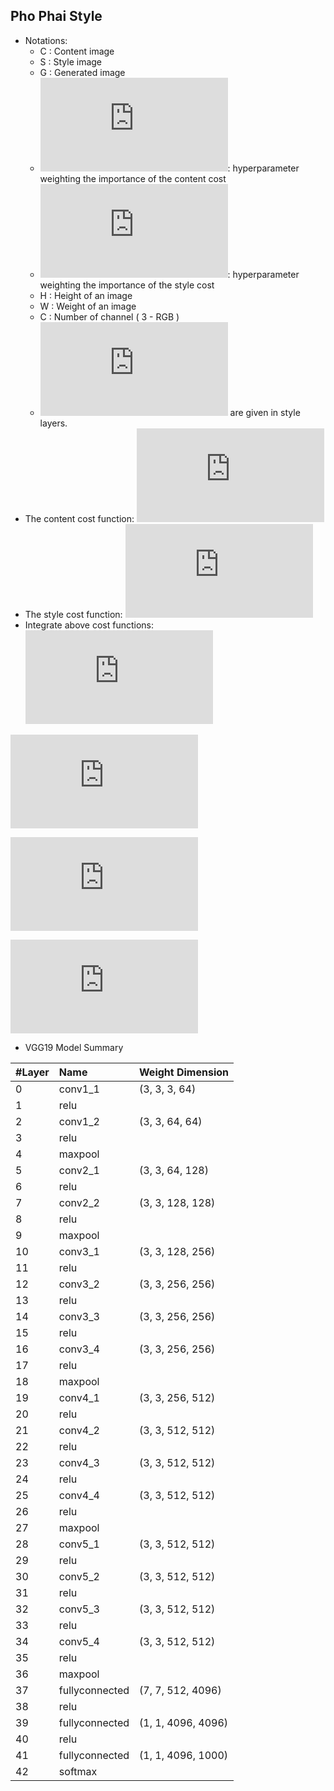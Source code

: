 ## Pho Phai Style

* Notations:
  - C : Content image
  - S : Style image
  - G : Generated image
  - ![\Large \alpha](https://latex.codecogs.com/svg.latex?): hyperparameter weighting the importance of the content cost
  - ![\Large \beta](https://latex.codecogs.com/svg.latex?): hyperparameter weighting the importance of the style cost
  - H : Height of an image
  - W : Weight of an image
  - C : Number of channel ( 3 - RGB )
  - ![\Large \lambda^{[l]}](https://latex.codecogs.com/svg.latex?%5Clambda%5E%7B%5Bl%5D%7D) are given in style layers.
* The content cost function: ![\Large J_{content}(C,G)](https://latex.codecogs.com/svg.latex?J_%7Bcontent%7D%28C%2CG%29)
* The style cost function:  ![\Large J_{style}(S,G)](https://latex.codecogs.com/svg.latex?J_%7Bstyle%7D%28S%2CG%29)
* Integrate above cost functions:  ![\Large J(G) = \alpha J_{content}(C,G) + \beta J_{style}(S,G)](https://latex.codecogs.com/svg.latex?%5Calpha+J_%7Bcontent%7D%28C%2CG%29+%2B+%5Cbeta+J_%7Bstyle%7D%28S%2CG%29)

![\Large J_{content}(C,G) =  \frac{1}{4 \times n_H \times n_W \times n_C}\sum_{ \text{all entries}} (a^{(C)} - a^{(G)})^2\tag{1}](https://latex.codecogs.com/svg.latex?J_%7Bcontent%7D%28C%2CG%29+%3D++%5Cfrac%7B1%7D%7B4+%5Ctimes+n_H+%5Ctimes+n_W+%5Ctimes+n_C%7D%5Csum_%7B+%5Ctext%7Ball+entries%7D%7D+%28a%5E%7B%28C%29%7D+-+a%5E%7B%28G%29%7D%29%5E2%5Ctag%7B1%7D)

![\Large J_{style}^{[l]}(S,G) = \frac{1}{4 \times {n_C}^2 \times (n_H \times n_W)^2} \sum _{i=1}^{n_C}\sum_{j=1}^{n_C}(G^{(S)}_{ij} - G^{(G)}_{ij})^2\tag{2}](https://latex.codecogs.com/svg.latex?J_%7Bstyle%7D%5E%7B%5Bl%5D%7D%28S%2CG%29+%3D+%5Cfrac%7B1%7D%7B4+%5Ctimes+%7Bn_C%7D%5E2+%5Ctimes+%28n_H+%5Ctimes+n_W%29%5E2%7D+%5Csum+_%7Bi%3D1%7D%5E%7Bn_C%7D%5Csum_%7Bj%3D1%7D%5E%7Bn_C%7D%28G%5E%7B%28S%29%7D_%7Bij%7D+-+G%5E%7B%28G%29%7D_%7Bij%7D%29%5E2%5Ctag%7B2%7D)


![\Large J(G) = \alpha J_{content}(C,G) + \beta J_{style}(S,G)](https://latex.codecogs.com/svg.latex?J%28G%29+%3D+%5Calpha+J_%7Bcontent%7D%28C%2CG%29+%2B+%5Cbeta+J_%7Bstyle%7D%28S%2CG%29)

* VGG19 Model Summary

| #Layer   |  Name   |      Weight  Dimension  |
| -------- |:--------|:---------------|
|  0     |      conv1_1| (3, 3, 3, 64)   |
|  1     |      relu ||
|  2     |      conv1_2| (3, 3, 64, 64)   |
|  3     |      relu ||
|  4     |      maxpool   ||
|  5     |      conv2_1| (3, 3, 64, 128)
|  6     |      relu   ||
|  7     |      conv2_2| (3, 3, 128, 128)
|  8     |      relu   ||
|  9     |      maxpool |
|  10     |      conv3_1| (3, 3, 128, 256)   |
|  11     |      relu ||
|  12     |      conv3_2| (3, 3, 256, 256)   |
|  13     |      relu ||
|  14     |      conv3_3| (3, 3, 256, 256)   |
|  15     |      relu ||
|  16     |      conv3_4| (3, 3, 256, 256)   |
|  17     |      relu ||
|  18     |      maxpool ||
|  19     |      conv4_1| (3, 3, 256, 512)
|  20     |      relu   ||
|  21     |      conv4_2| (3, 3, 512, 512) |
|  22     |      relu   ||
|  23     |      conv4_3| (3, 3, 512, 512) |
|  24     |      relu   ||
|  25     |      conv4_4| (3, 3, 512, 512) |
|  26     |      relu   ||
|  27     |      maxpool ||
|  28     |      conv5_1| (3, 3, 512, 512)   |
|  29     |      relu   ||
|  30     |      conv5_2| (3, 3, 512, 512)   |
|  31     |      relu   ||
|  32     |      conv5_3| (3, 3, 512, 512)   |
|  33     |      relu   ||
|  34     |      conv5_4| (3, 3, 512, 512)   |
|  35     |      relu   ||
|  36     |      maxpool ||
|  37     |      fullyconnected| (7, 7, 512, 4096)   |
|  38     |      relu ||
|  39     |      fullyconnected| (1, 1, 4096, 4096)   |
|  40     |      relu ||
|  41     |      fullyconnected| (1, 1, 4096, 1000)   |
|  42     |      softmax   ||   

